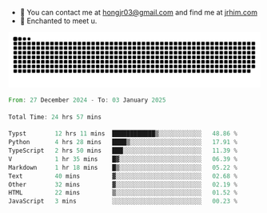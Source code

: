 - 📧 You can contact me at hongjr03@gmail.com and find me at [jrhim.com](https://jrhim.com/)
- 💜 Enchanted to meet u.

![snake_animation](https://raw.githubusercontent.com/hongjr03/hongjr03/output/github-contribution-grid-snake.svg)

<!--START_SECTION:waka-->

```rust
From: 27 December 2024 - To: 03 January 2025

Total Time: 24 hrs 57 mins

Typst        12 hrs 11 mins  ████████████▒░░░░░░░░░░░░   48.86 %
Python       4 hrs 28 mins   ████▒░░░░░░░░░░░░░░░░░░░░   17.91 %
TypeScript   2 hrs 50 mins   ███░░░░░░░░░░░░░░░░░░░░░░   11.39 %
V            1 hr 35 mins    █▓░░░░░░░░░░░░░░░░░░░░░░░   06.39 %
Markdown     1 hr 18 mins    █▒░░░░░░░░░░░░░░░░░░░░░░░   05.22 %
Text         40 mins         ▓░░░░░░░░░░░░░░░░░░░░░░░░   02.68 %
Other        32 mins         ▓░░░░░░░░░░░░░░░░░░░░░░░░   02.19 %
HTML         22 mins         ▒░░░░░░░░░░░░░░░░░░░░░░░░   01.52 %
JavaScript   3 mins          ░░░░░░░░░░░░░░░░░░░░░░░░░   00.23 %
```

<!--END_SECTION:waka-->
